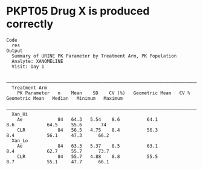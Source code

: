 # PKPT05 Drug X is produced correctly

    Code
      res
    Output
      Summary of URINE PK Parameter by Treatment Arm, PK Population
      Analyte: XANOMELINE 
      Visit: Day 1
      
      ——————————————————————————————————————————————————————————————————————————————————————————————————————————————
      Treatment Arm                                                                                                 
        PK Parameter   n    Mean    SD    CV (%)   Geometric Mean   CV % Geometric Mean   Median   Minimum   Maximum
      ——————————————————————————————————————————————————————————————————————————————————————————————————————————————
      Xan_Hi                                                                                                        
        Ae             84   64.3   5.54    8.6          64.1                8.6            64.5     55.6       74   
        CLR            84   56.5   4.75    8.4          56.3                8.4            56.1     47.3      66.2  
      Xan_Lo                                                                                                        
        Ae             84   63.3   5.37    8.5          63.1                8.4            62.7     55.7      73.7  
        CLR            84   55.7   4.88    8.8          55.5                8.7            55.1     47.7      66.1  

